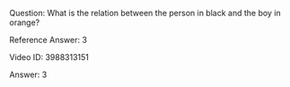 Question: What is the relation between the person in black and the boy in orange?

Reference Answer: 3

Video ID: 3988313151

Answer: 3


